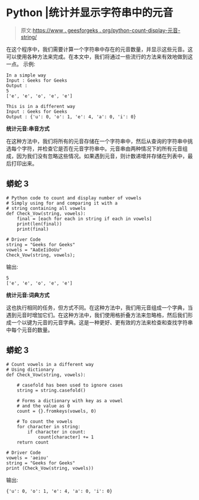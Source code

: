 # Python |统计并显示字符串中的元音

> 原文:[https://www . geesforgeks . org/python-count-display-元音-string/](https://www.geeksforgeeks.org/python-count-display-vowels-string/)

在这个程序中，我们需要计算一个字符串中存在的元音数量，并显示这些元音。这可以使用各种方法来完成。在本文中，我们将通过一些流行的方法来有效地做到这一点。
示例:

```
In a simple way
Input : Geeks for Geeks
Output :
5
['e', 'e', 'o', 'e', 'e']

This is in a different way
Input : Geeks for Geeks
Output : {'u': 0, 'o': 1, 'e': 4, 'a': 0, 'i': 0}
```

**统计元音:串音方式**

在这种方法中，我们将所有的元音存储在一个字符串中，然后从查询的字符串中挑选每个字符，并检查它是否在元音字符串中。元音串由两种情况下的所有元音组成，因为我们没有忽略这些情况。如果遇到元音，则计数递增并存储在列表中，最后打印出来。

## 蟒蛇 3

```
# Python code to count and display number of vowels
# Simply using for and comparing it with a
# string containing all vowels
def Check_Vow(string, vowels):
    final = [each for each in string if each in vowels]
    print(len(final))
    print(final)

# Driver Code
string = "Geeks for Geeks"
vowels = "AaEeIiOoUu"
Check_Vow(string, vowels);
```

输出:

```
5
['e', 'e', 'o', 'e', 'e']
```

**统计元音:词典方式**

这也执行相同的任务，但方式不同。在这种方法中，我们用元音组成一个字典，当遇到元音时增加它们。在这种方法中，我们使用格折叠方法来忽略格，然后我们形成一个以键为元音的元音字典。这是一种更好、更有效的方法来检查和查找字符串中每个元音的数量。

## 蟒蛇 3

```
# Count vowels in a different way
# Using dictionary
def Check_Vow(string, vowels):

    # casefold has been used to ignore cases
    string = string.casefold()

    # Forms a dictionary with key as a vowel
    # and the value as 0
    count = {}.fromkeys(vowels, 0)

    # To count the vowels
    for character in string:
        if character in count:
            count[character] += 1   
    return count

# Driver Code
vowels = 'aeiou'
string = "Geeks for Geeks"
print (Check_Vow(string, vowels))
```

输出:

```
{'u': 0, 'o': 1, 'e': 4, 'a': 0, 'i': 0}
```